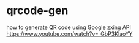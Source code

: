 # qrcode-gen
how to generate QR code using Google zxing API
https://www.youtube.com/watch?v=_GbP3KlaoYY
